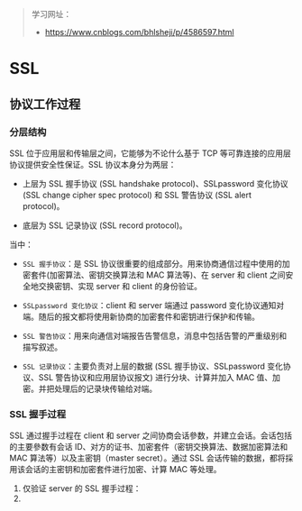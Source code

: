 > 学习网址：
>
> - https://www.cnblogs.com/bhlsheji/p/4586597.html

# SSL

## 协议工作过程

### 分层结构

SSL 位于应用层和传输层之间，它能够为不论什么基于 TCP 等可靠连接的应用层协议提供安全性保证。SSL 协议本身分为两层：

- 上层为 SSL 握手协议 (SSL handshake protocol)、SSLpassword 变化协议 (SSL change cipher spec protocol) 和 SSL 警告协议 (SSL alert protocol)。

- 底层为 SSL 记录协议 (SSL record protocol)。

当中：

- `SSL 握手协议`：是 SSL 协议很重要的组成部分。用来协商通信过程中使用的加密套件(加密算法、密钥交换算法和 MAC 算法等)、在 server 和 client 之间安全地交换密钥、实现 server 和 client 的身份验证。

- `SSLpassword 变化协议`：client 和 server 端通过 password 变化协议通知对端。随后的报文都将使用新协商的加密套件和密钥进行保护和传输。

- `SSL 警告协议`：用来向通信对端报告告警信息，消息中包括告警的严重级别和描写叙述。
- `SSL 记录协议`：主要负责对上层的数据 (SSL 握手协议、SSLpassword 变化协议、SSL 警告协议和应用层协议报文) 进行分块、计算并加入 MAC 值、加密。并把处理后的记录块传输给对端。

### SSL 握手过程

SSL 通过握手过程在 client 和 server 之间协商会话參数，并建立会话。会话包括的主要參数有会话 ID、对方的证书、加密套件（密钥交换算法、数据加密算法和 MAC 算法等）以及主密钥（master secret）。通过 SSL 会话传输的数据，都将採用该会话的主密钥和加密套件进行加密、计算 MAC 等处理。

1. 仅验证 server 的 SSL 握手过程：
2. 
